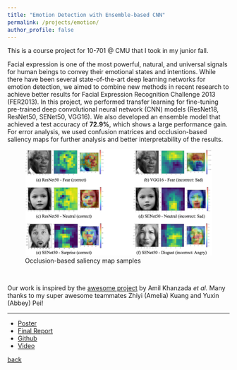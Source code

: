 ```yaml
---
title: "Emotion Detection with Ensemble-based CNN"
permalink: /projects/emotion/
author_profile: false
---
```


This is a course project for 10-701 @ CMU that I took in my junior fall. 

Facial expression is one of the most powerful, natural, and universal signals for human beings to convey their emotional states and intentions. While there have been several state-of-the-art deep learning networks for emotion detection, we aimed to combine new methods in recent research to achieve better results for Facial Expression Recognition Challenge 2013 (FER2013). In this project, we performed transfer learning for fine-tuning pre-trained deep convolutional neural network (CNN) models (ResNet18, ResNet50, SENet50, VGG16). We also developed an ensemble model that achieved a test accuracy of **72.9%**, which shows a large performance gain. For error analysis, we used confusion matrices and occlusion-based saliency maps for further analysis and better interpretability of the results.

<figure>
  <img src="/images/smap.png">
  <figcaption>Occlusion-based saliency map samples</figcaption>
</figure>

<br/>

Our work is inspired by the [awesome project](https://github.com/amilkh/cs230-fer) by Amil Khanzada *et al.* Many thanks to my super awesome teammates Zhiyi (Amelia) Kuang and Yuxin (Abbey) Pei!

---

- [Poster](./10701_poster.pdf)
- [Final Report](./10701_report.pdf)
- [Github](https://github.com/10701final/emotion_detection)
- [Video](https://drive.google.com/file/d/1FK9Fy23ziX9rP_OrmA6c16VkCf_t0Zga/view?usp=sharing)

[back](/misc/)

